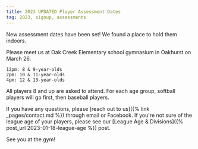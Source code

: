 ```yaml
---
title: 2023 UPDATED Player Assessment Dates
tag: 2023, signup, assessments
---
```


New assessment dates have been set! We found a place to hold them indoors.

Please meet us at Oak Creek Elementary school gymnasium in Oakhurst on March 26.

	12pm: 8 & 9-year-olds
	2pm: 10 & 11-year-olds
	4pm: 12 & 13-year-olds

All players 8 and up are asked to attend. For each age group, softball players
will go first, then baseball players.

If you have any questions, please [reach out to us]({% link _pages/contact.md %})
through email or Facebook. If you're not sure of the league age of your players,
please see our [League Age & Divisions]({% post_url 2023-01-18-league-age %}) post.

See you at the gym!
